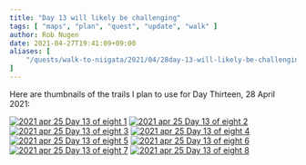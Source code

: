 ```yaml
---
title: "Day 13 will likely be challenging"
tags: [ "maps", "plan", "quest", "update", "walk" ]
author: Rob Nugen
date: 2021-04-27T19:41:09+09:00
aliases: [
    "/quests/walk-to-niigata/2021/04/28day-13-will-likely-be-challenging",
]
---
```

Here are thumbnails of the trails I plan to use for Day Thirteen, 28 April 2021:

[![2021 apr 25 Day 13 of eight 1](//b.robnugen.com/quests/walk-to-niigata/2021/route_plans/print/thumbs/2021_apr_25_Day_13_of_eight_1.png)](//b.robnugen.com/quests/walk-to-niigata/2021/route_plans/print/2021_apr_25_Day_13_of_eight_1.png)
[![2021 apr 25 Day 13 of eight 2](//b.robnugen.com/quests/walk-to-niigata/2021/route_plans/print/thumbs/2021_apr_25_Day_13_of_eight_2.png)](//b.robnugen.com/quests/walk-to-niigata/2021/route_plans/print/2021_apr_25_Day_13_of_eight_2.png)
[![2021 apr 25 Day 13 of eight 3](//b.robnugen.com/quests/walk-to-niigata/2021/route_plans/print/thumbs/2021_apr_25_Day_13_of_eight_3.png)](//b.robnugen.com/quests/walk-to-niigata/2021/route_plans/print/2021_apr_25_Day_13_of_eight_3.png)
[![2021 apr 25 Day 13 of eight 4](//b.robnugen.com/quests/walk-to-niigata/2021/route_plans/print/thumbs/2021_apr_25_Day_13_of_eight_4.png)](//b.robnugen.com/quests/walk-to-niigata/2021/route_plans/print/2021_apr_25_Day_13_of_eight_4.png)
[![2021 apr 25 Day 13 of eight 5](//b.robnugen.com/quests/walk-to-niigata/2021/route_plans/print/thumbs/2021_apr_25_Day_13_of_eight_5.png)](//b.robnugen.com/quests/walk-to-niigata/2021/route_plans/print/2021_apr_25_Day_13_of_eight_5.png)
[![2021 apr 25 Day 13 of eight 6](//b.robnugen.com/quests/walk-to-niigata/2021/route_plans/print/thumbs/2021_apr_25_Day_13_of_eight_6.png)](//b.robnugen.com/quests/walk-to-niigata/2021/route_plans/print/2021_apr_25_Day_13_of_eight_6.png)
[![2021 apr 25 Day 13 of eight 7](//b.robnugen.com/quests/walk-to-niigata/2021/route_plans/print/thumbs/2021_apr_25_Day_13_of_eight_7.png)](//b.robnugen.com/quests/walk-to-niigata/2021/route_plans/print/2021_apr_25_Day_13_of_eight_7.png)
[![2021 apr 25 Day 13 of eight 8](//b.robnugen.com/quests/walk-to-niigata/2021/route_plans/print/thumbs/2021_apr_25_Day_13_of_eight_8.png)](//b.robnugen.com/quests/walk-to-niigata/2021/route_plans/print/2021_apr_25_Day_13_of_eight_8.png)
